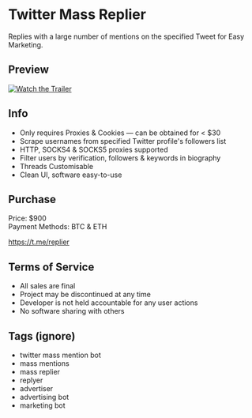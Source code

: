 # Twitter Mass Replier
Replies with a large number of mentions on the specified Tweet for Easy Marketing.

## Preview
[![Watch the Trailer](https://i.imgur.com/FHFAtzq.png)](https://vimeo.com/700472505)

## Info
- Only requires Proxies & Cookies — can be obtained for < $30
- Scrape usernames from specified Twitter profile's followers list
- HTTP, SOCKS4 & SOCKS5 proxies supported
- Filter users by verification, followers & keywords in biography
- Threads Customisable
- Clean UI, software easy-to-use

## Purchase
Price: $900<br>
Payment Methods: BTC & ETH

https://t.me/replier

## Terms of Service
- All sales are final
- Project may be discontinued at any time
- Developer is not held accountable for any user actions
- No software sharing with others

## Tags (ignore)
- twitter mass mention bot
- mass mentions
- mass replier
- replyer
- advertiser
- advertising bot
- marketing bot
